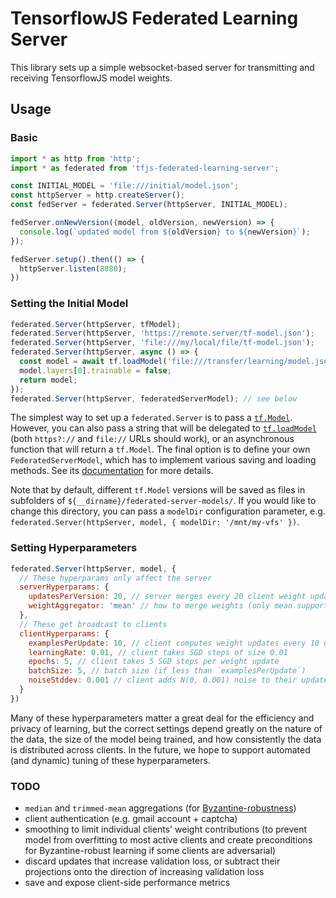 # TensorflowJS Federated Learning Server

This library sets up a simple websocket-based server for transmitting and receiving
TensorflowJS model weights.

## Usage

### Basic

```js
import * as http from 'http';
import * as federated from 'tfjs-federated-learning-server';

const INITIAL_MODEL = 'file:///initial/model.json';
const httpServer = http.createServer();
const fedServer = federated.Server(httpServer, INITIAL_MODEL);

fedServer.onNewVersion((model, oldVersion, newVersion) => {
  console.log(`updated model from ${oldVersion} to ${newVersion}`);
});

fedServer.setup().then(() => {
  httpServer.listen(8080);
})
```

### Setting the Initial Model

```js
federated.Server(httpServer, tfModel);
federated.Server(httpServer, 'https://remote.server/tf-model.json');
federated.Server(httpServer, 'file:///my/local/file/tf-model.json');
federated.Server(httpServer, async () => {
  const model = await tf.loadModel('file:///transfer/learning/model.json');
  model.layers[0].trainable = false;
  return model;
});
federated.Server(httpServer, federatedServerModel); // see below
```

The simplest way to set up a `federated.Server` is to pass a [`tf.Model`](https://js.tensorflow.org/api/0.12.0/#class:Model). However, you can also pass a string that will be delegated to [`tf.loadModel`](https://js.tensorflow.org/api/0.12.0/#loadModel) (both `https?://` and `file://` URLs should work), or an asynchronous function that will return a `tf.Model`. The final option is to define your own `FederatedServerModel`, which has to implement various saving and loading methods. See its [documentation](#TODO) for more details.

Note that by default, different `tf.Model` versions will be saved as files in subfolders of `${__dirname}/federated-server-models/`. If you would like to change this directory, you can pass a `modelDir` configuration parameter, e.g. `federated.Server(httpServer, model, { modelDir: '/mnt/my-vfs' })`.

### Setting Hyperparameters

```js
federated.Server(httpServer, model, {
  // These hyperparams only affect the server
  serverHyperparams: {
    updatesPerVersion: 20, // server merges every 20 client weight updates
    weightAggregator: 'mean' // how to merge weights (only mean supported now)
  },
  // These get broadcast to clients
  clientHyperparams: {
    examplesPerUpdate: 10, // client computes weight updates every 10 examples
    learningRate: 0.01, // client takes SGD steps of size 0.01
    epochs: 5, // client takes 5 SGD steps per weight update
    batchSize: 5, // batch size (if less than `examplesPerUpdate`)
    noiseStddev: 0.001 // client adds N(0, 0.001) noise to their updates
  }
})
```

Many of these hyperparameters matter a great deal for the efficiency and privacy of learning, but the correct settings depend greatly on the nature of the data, the size of the model being trained, and how consistently the data is distributed across clients. In the future, we hope to support automated (and dynamic) tuning of these hyperparameters.

### TODO

- `median` and `trimmed-mean` aggregations (for [Byzantine-robustness](https://arxiv.org/abs/1803.01498))
- client authentication (e.g. gmail account + captcha)
- smoothing to limit individual clients' weight contributions (to prevent model from overfitting to most active clients and create preconditions for Byzantine-robust learning if some clients are adversarial)
- discard updates that increase validation loss, or subtract their projections onto the direction of increasing validation loss
- save and expose client-side performance metrics
